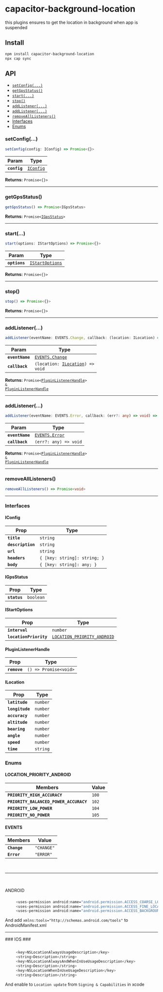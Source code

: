 # capacitor-background-location

this plugins ensures to get the location in background when app is suspended

## Install

```bash
npm install capacitor-background-location
npx cap sync
```

## API

<docgen-index>

- [`setConfig(...)`](#setconfig)
- [`getGpsStatus()`](#getgpsstatus)
- [`start(...)`](#start)
- [`stop()`](#stop)
- [`addListener(...)`](#addlistener)
- [`addListener(...)`](#addlistener)
- [`removeAllListeners()`](#removealllisteners)
- [Interfaces](#interfaces)
- [Enums](#enums)

</docgen-index>

<docgen-api>
<!--Update the source file JSDoc comments and rerun docgen to update the docs below-->

### setConfig(...)

```typescript
setConfig(config: IConfig) => Promise<{}>
```

| Param        | Type                                        |
| ------------ | ------------------------------------------- |
| **`config`** | <code><a href="#iconfig">IConfig</a></code> |

**Returns:** <code>Promise&lt;{}&gt;</code>

---

### getGpsStatus()

```typescript
getGpsStatus() => Promise<IGpsStatus>
```

**Returns:** <code>Promise&lt;<a href="#igpsstatus">IGpsStatus</a>&gt;</code>

---

### start(...)

```typescript
start(options: IStartOptions) => Promise<{}>
```

| Param         | Type                                                    |
| ------------- | ------------------------------------------------------- |
| **`options`** | <code><a href="#istartoptions">IStartOptions</a></code> |

**Returns:** <code>Promise&lt;{}&gt;</code>

---

### stop()

```typescript
stop() => Promise<{}>
```

**Returns:** <code>Promise&lt;{}&gt;</code>

---

### addListener(...)

```typescript
addListener(eventName: EVENTS.Change, callback: (location: ILocation) => void) => Promise<PluginListenerHandle> & PluginListenerHandle
```

| Param           | Type                                                                   |
| --------------- | ---------------------------------------------------------------------- |
| **`eventName`** | <code><a href="#events">EVENTS.Change</a></code>                       |
| **`callback`**  | <code>(location: <a href="#ilocation">ILocation</a>) =&gt; void</code> |

**Returns:** <code>Promise&lt;<a href="#pluginlistenerhandle">PluginListenerHandle</a>&gt; & <a href="#pluginlistenerhandle">PluginListenerHandle</a></code>

---

### addListener(...)

```typescript
addListener(eventName: EVENTS.Error, callback: (err?: any) => void) => Promise<PluginListenerHandle> & PluginListenerHandle
```

| Param           | Type                                            |
| --------------- | ----------------------------------------------- |
| **`eventName`** | <code><a href="#events">EVENTS.Error</a></code> |
| **`callback`**  | <code>(err?: any) =&gt; void</code>             |

**Returns:** <code>Promise&lt;<a href="#pluginlistenerhandle">PluginListenerHandle</a>&gt; & <a href="#pluginlistenerhandle">PluginListenerHandle</a></code>

---

### removeAllListeners()

```typescript
removeAllListeners() => Promise<void>
```

---

### Interfaces

#### IConfig

| Prop              | Type                                    |
| ----------------- | --------------------------------------- |
| **`title`**       | <code>string</code>                     |
| **`description`** | <code>string</code>                     |
| **`url`**         | <code>string</code>                     |
| **`headers`**     | <code>{ [key: string]: string; }</code> |
| **`body`**        | <code>{ [key: string]: any; }</code>    |

#### IGpsStatus

| Prop         | Type                 |
| ------------ | -------------------- |
| **`status`** | <code>boolean</code> |

#### IStartOptions

| Prop                   | Type                                                                            |
| ---------------------- | ------------------------------------------------------------------------------- |
| **`interval`**         | <code>number</code>                                                             |
| **`locationPriority`** | <code><a href="#location_priority_android">LOCATION_PRIORITY_ANDROID</a></code> |

#### PluginListenerHandle

| Prop         | Type                                      |
| ------------ | ----------------------------------------- |
| **`remove`** | <code>() =&gt; Promise&lt;void&gt;</code> |

#### ILocation

| Prop            | Type                |
| --------------- | ------------------- |
| **`latitude`**  | <code>number</code> |
| **`longitude`** | <code>number</code> |
| **`accuracy`**  | <code>number</code> |
| **`altitude`**  | <code>number</code> |
| **`bearing`**   | <code>number</code> |
| **`angle`**     | <code>number</code> |
| **`speed`**     | <code>number</code> |
| **`time`**      | <code>string</code> |

### Enums

#### LOCATION_PRIORITY_ANDROID

| Members                                | Value            |
| -------------------------------------- | ---------------- |
| **`PRIORITY_HIGH_ACCURACY`**           | <code>100</code> |
| **`PRIORITY_BALANCED_POWER_ACCURACY`** | <code>102</code> |
| **`PRIORITY_LOW_POWER`**               | <code>104</code> |
| **`PRIORITY_NO_POWER`**                | <code>105</code> |

#### EVENTS

| Members      | Value                 |
| ------------ | --------------------- |
| **`Change`** | <code>"CHANGE"</code> |
| **`Error`**  | <code>"ERROR"</code>  |

</docgen-api>

<hr style="margin: 3rem 0px;"/>

###

ANDROID

###

```bash
     <uses-permission android:name="android.permission.ACCESS_COARSE_LOCATION" />
     <uses-permission android:name="android.permission.ACCESS_FINE_LOCATION" />
     <uses-permission android:name="android.permission.ACCESS_BACKGROUND_LOCATION" />
```

And add `xmlns:tools="http://schemas.android.com/tools"` to AndroidManifest.xml

<hr/>
###
IOS
###

```bash

     <key>NSLocationAlwaysUsageDescription</key>
     <string>Description</string>
     <key>NSLocationAlwaysAndWhenInUseUsageDescription</key>
     <string>Description</string>
     <key>NSLocationWhenInUseUsageDescription</key>
     <string>Description</string>

```

And enable to `Location update` from `Signing & Capabilities` in xcode
